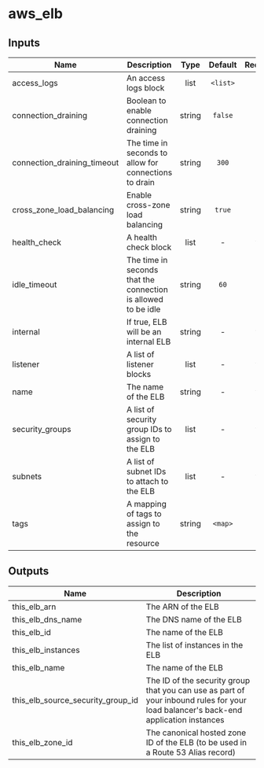 # aws_elb

<!-- BEGINNING OF PRE-COMMIT-TERRAFORM DOCS HOOK -->

## Inputs

| Name | Description | Type | Default | Required |
|------|-------------|:----:|:-----:|:-----:|
| access_logs | An access logs block | list | `<list>` | no |
| connection_draining | Boolean to enable connection draining | string | `false` | no |
| connection_draining_timeout | The time in seconds to allow for connections to drain | string | `300` | no |
| cross_zone_load_balancing | Enable cross-zone load balancing | string | `true` | no |
| health_check | A health check block | list | - | yes |
| idle_timeout | The time in seconds that the connection is allowed to be idle | string | `60` | no |
| internal | If true, ELB will be an internal ELB | string | - | yes |
| listener | A list of listener blocks | list | - | yes |
| name | The name of the ELB | string | - | yes |
| security_groups | A list of security group IDs to assign to the ELB | list | - | yes |
| subnets | A list of subnet IDs to attach to the ELB | list | - | yes |
| tags | A mapping of tags to assign to the resource | string | `<map>` | no |

## Outputs

| Name | Description |
|------|-------------|
| this_elb_arn | The ARN of the ELB |
| this_elb_dns_name | The DNS name of the ELB |
| this_elb_id | The name of the ELB |
| this_elb_instances | The list of instances in the ELB |
| this_elb_name | The name of the ELB |
| this_elb_source_security_group_id | The ID of the security group that you can use as part of your inbound rules for your load balancer's back-end application instances |
| this_elb_zone_id | The canonical hosted zone ID of the ELB (to be used in a Route 53 Alias record) |

<!-- END OF PRE-COMMIT-TERRAFORM DOCS HOOK -->

